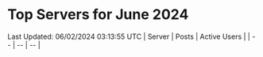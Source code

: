 # Top Servers for June 2024
Last Updated: 06/02/2024 03:13:55 UTC
| Server | Posts | Active Users |
| -- | -- | -- |
